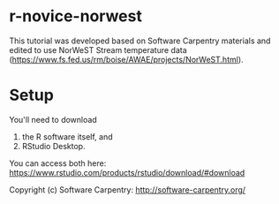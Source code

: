 # r-novice-norwest

This tutorial was developed based on Software Carpentry materials and edited to use NorWeST Stream temperature data (https://www.fs.fed.us/rm/boise/AWAE/projects/NorWeST.html).

# Setup

You'll need to download
1) the R software itself, and
2) RStudio Desktop.

You can access both here: https://www.rstudio.com/products/rstudio/download/#download


Copyright (c) Software Carpentry: http://software-carpentry.org/
